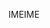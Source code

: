 <span data-ttu-id="79c1b-101">IME</span><span class="sxs-lookup"><span data-stu-id="79c1b-101">IME</span></span>